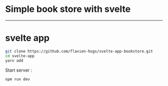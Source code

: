 # Simple book store with svelte

---

# svelte app

```bash
git clone https://github.com/flavien-hugs/svelte-app-bookstore.git
cd svelte-app
yarn add
```

Start server :

```bash
npm run dev
```
